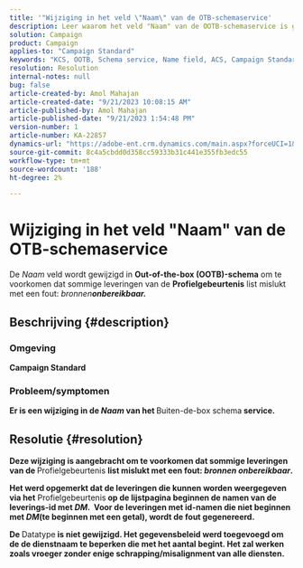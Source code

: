 ```yaml
---
title: '"Wijziging in het veld \"Naam\" van de OTB-schemaservice'
description: Leer waarom het veld "Naam" van de OOTB-schemaservice is gewijzigd in Adobe Campaign Standard. De wijziging heeft geen invloed op het werk.
solution: Campaign
product: Campaign
applies-to: "Campaign Standard"
keywords: "KCS, OOTB, Schema service, Name field, ACS, Campaign Standard"
resolution: Resolution
internal-notes: null
bug: false
article-created-by: Amol Mahajan
article-created-date: "9/21/2023 10:08:15 AM"
article-published-by: Amol Mahajan
article-published-date: "9/21/2023 1:54:48 PM"
version-number: 1
article-number: KA-22857
dynamics-url: "https://adobe-ent.crm.dynamics.com/main.aspx?forceUCI=1&pagetype=entityrecord&etn=knowledgearticle&id=3bfbadc4-6658-ee11-be6f-6045bd006295"
source-git-commit: 8c4a5cbdd0d358cc59333b31c441e355fb3edc55
workflow-type: tm+mt
source-wordcount: '188'
ht-degree: 2%

---
```


# Wijziging in het veld &quot;Naam&quot; van de OTB-schemaservice


De *Naam* veld wordt gewijzigd in <b>Out-of-the-box (OOTB)-schema</b> om te voorkomen dat sommige leveringen van de <b>Profielgebeurtenis</b> list mislukt met een fout: *bronnen<b>onbereikbaar.*





## Beschrijving {#description}


### </b>Omgeving<b>

Campaign Standard



### </b>Probleem/symptomen<b>

Er is een wijziging in de *Naam* van het </b>Buiten-de-box schema<b> service.


## Resolutie {#resolution}


Deze wijziging is aangebracht om te voorkomen dat sommige leveringen van de </b>Profielgebeurtenis <b>list mislukt met een fout: *bronnen onbereikbaar*.

Het werd opgemerkt dat de leveringen die kunnen worden weergegeven via het</b> Profielgebeurtenis<b> op de lijstpagina beginnen de namen van de leverings-id met *DM*. 
Voor de leveringen met id-namen die niet beginnen met *DM*(te beginnen met een getal), wordt de fout gegenereerd.

De </b>Datatype<b> is niet gewijzigd. Het gegevensbeleid werd toegevoegd om de de dienstnaam te beperken die met het aantal begint. Het zal werken zoals vroeger zonder enige schrapping/misalignment van alle diensten.
